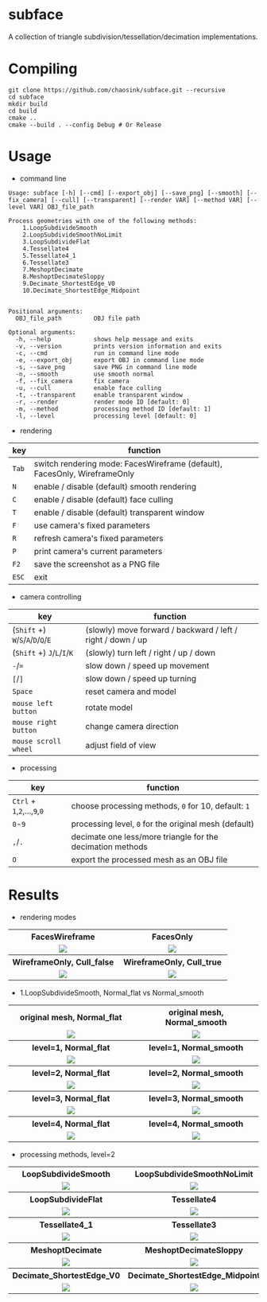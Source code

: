 # subface

A collection of triangle subdivision/tessellation/decimation implementations.

# Compiling

```
git clone https://github.com/chaosink/subface.git --recursive
cd subface
mkdir build
cd build
cmake ..
cmake --build . --config Debug # Or Release
```

# Usage

* command line

```
Usage: subface [-h] [--cmd] [--export_obj] [--save_png] [--smooth] [--fix_camera] [--cull] [--transparent] [--render VAR] [--method VAR] [--level VAR] OBJ_file_path

Process geometries with one of the following methods:
    1.LoopSubdivideSmooth
    2.LoopSubdivideSmoothNoLimit
    3.LoopSubdivideFlat
    4.Tessellate4
    5.Tessellate4_1
    6.Tessellate3
    7.MeshoptDecimate
    8.MeshoptDecimateSloppy
    9.Decimate_ShortestEdge_V0
    10.Decimate_ShortestEdge_Midpoint


Positional arguments:
  OBJ_file_path         OBJ file path

Optional arguments:
  -h, --help            shows help message and exits
  -v, --version         prints version information and exits
  -c, --cmd             run in command line mode
  -e, --export_obj      export OBJ in command line mode
  -s, --save_png        save PNG in command line mode
  -n, --smooth          use smooth normal
  -f, --fix_camera      fix camera
  -u, --cull            enable face culling
  -t, --transparent     enable transparent window
  -r, --render          render mode ID [default: 0]
  -m, --method          processing method ID [default: 1]
  -l, --level           processing level [default: 0]
```

* rendering

key | function
-|-
`Tab` | switch rendering mode: FacesWireframe (default), FacesOnly, WireframeOnly
`N` | enable / disable (default) smooth rendering
`C` | enable / disable (default) face culling
`T` | enable / disable (default) transparent window
`F` | use camera's fixed parameters
`R` | refresh camera's fixed parameters
`P` | print camera's current parameters
`F2` | save the screenshot as a PNG file
`ESC` | exit

* camera controlling

key | function
-|-
(`Shift` +) `W`/`S`/`A`/`D`/`Q`/`E` | (slowly) move forward / backward / left / right / down / up
(`Shift` +) `J`/`L`/`I`/`K` | (slowly) turn left / right / up / down
`-`/`=` | slow down / speed up movement
`[`/`]` | slow down / speed up turning
`Space` | reset camera and model
`mouse left button` | rotate model
`mouse right button` | change camera direction
`mouse scroll wheel` | adjust field of view

* processing

key | function
-|-
`Ctrl` + `1`,`2`,...,`9`,`0` | choose processing methods, `0` for 10, default: `1`
`0`-`9` | processing level, `0` for the original mesh (default)
`,`/`.` | decimate one less/more triangle for the decimation methods
`O` | export the processed mesh as an OBJ file

# Results

* rendering modes

<table>
	<!-- FacesWireframe, FacesOnly -->
	<tr align="center">
		<th width="50%">
			FacesWireframe
		</th>
		<th width="50%">
			FacesOnly
		</th>
	</tr>
	<tr align="center">
		<td>
			<img src="result/LoopSubdivideSmooth(level=n)/suzanne.LoopSubdivideSmooth(level=0).Normal_flat.FacesWireframe.Cull_true.png"></img>
		</td>
		<td>
			<img src="result/rendering_modes/suzanne.LoopSubdivideSmooth(level=0).Normal_flat.FacesOnly.Cull_true.png"></img>
		</td>
	</tr>
	<!-- WireframeOnly with face culling, WireframeOnly without face culling -->
	<tr align="center">
		<th>
			WireframeOnly, Cull_false
		</th>
		<th>
			WireframeOnly, Cull_true
		</th>
	</tr>
	<tr align="center">
		<td>
			<img src="result/rendering_modes/suzanne.LoopSubdivideSmooth(level=0).Normal_flat.WireframeOnly.Cull_false.png"></img>
		</td>
		<td>
			<img src="result/rendering_modes/suzanne.LoopSubdivideSmooth(level=0).Normal_flat.WireframeOnly.Cull_true.png"></img>
		</td>
	</tr>
</table>

* 1.LoopSubdivideSmooth, Normal_flat vs Normal_smooth

<table>
	<!-- original mesh -->
	<tr align="center">
		<th width="50%">
			original mesh, Normal_flat
		</th>
		<th width="50%">
			original mesh, Normal_smooth
		</th>
	</tr>
	<tr align="center">
		<td>
			<img src="result/LoopSubdivideSmooth(level=n)/suzanne.LoopSubdivideSmooth(level=0).Normal_flat.FacesWireframe.Cull_true.png"></img>
		</td>
		<td>
			<img src="result/LoopSubdivideSmooth(level=n)/suzanne.LoopSubdivideSmooth(level=0).Normal_smooth.FacesWireframe.Cull_true.png"></img>
		</td>
	</tr>
	<!-- level=1 -->
	<tr align="center">
		<th>
			level=1, Normal_flat
		</th>
		<th>
			level=1, Normal_smooth
		</th>
	</tr>
	<tr align="center">
		<td>
			<img src="result/LoopSubdivideSmooth(level=n)/suzanne.LoopSubdivideSmooth(level=1).Normal_flat.FacesWireframe.Cull_true.png"></img>
		</td>
		<td>
			<img src="result/LoopSubdivideSmooth(level=n)/suzanne.LoopSubdivideSmooth(level=1).Normal_smooth.FacesWireframe.Cull_true.png"></img>
		</td>
	</tr>
	<!-- level=2 -->
	<tr align="center">
		<th>
			level=2, Normal_flat
		</th>
		<th>
			level=2, Normal_smooth
		</th>
	</tr>
	<tr align="center">
		<td>
			<img src="result/LoopSubdivideSmooth(level=n)/suzanne.LoopSubdivideSmooth(level=2).Normal_flat.FacesWireframe.Cull_true.png"></img>
		</td>
		<td>
			<img src="result/LoopSubdivideSmooth(level=n)/suzanne.LoopSubdivideSmooth(level=2).Normal_smooth.FacesWireframe.Cull_true.png"></img>
		</td>
	</tr>
	<!-- level=3 -->
	<tr align="center">
		<th>
			level=3, Normal_flat
		</th>
		<th>
			level=3, Normal_smooth
		</th>
	</tr>
	<tr align="center">
		<td>
			<img src="result/LoopSubdivideSmooth(level=n)/suzanne.LoopSubdivideSmooth(level=3).Normal_flat.FacesWireframe.Cull_true.png"></img>
		</td>
		<td>
			<img src="result/LoopSubdivideSmooth(level=n)/suzanne.LoopSubdivideSmooth(level=3).Normal_smooth.FacesWireframe.Cull_true.png"></img>
		</td>
	</tr>
	<!-- level=4 -->
	<tr align="center">
		<th>
			level=4, Normal_flat
		</th>
		<th>
			level=4, Normal_smooth
		</th>
	</tr>
	<tr align="center">
		<td>
			<img src="result/LoopSubdivideSmooth(level=n)/suzanne.LoopSubdivideSmooth(level=4).Normal_flat.FacesWireframe.Cull_true.png"></img>
		</td>
		<td>
			<img src="result/LoopSubdivideSmooth(level=n)/suzanne.LoopSubdivideSmooth(level=4).Normal_smooth.FacesWireframe.Cull_true.png"></img>
		</td>
	</tr>
</table>

* processing methods, level=2

<table>
	<tr align="center">
		<th width="50%">
			LoopSubdivideSmooth
		</th>
		<th width="50%">
			LoopSubdivideSmoothNoLimit
		</th>
	</tr>
	<tr align="center">
		<td>
			<img src="result/processing_methods/suzanne.LoopSubdivideSmooth(level=2).Normal_flat.FacesWireframe.Cull_false.png"></img>
		</td>
		<td>
			<img src="result/processing_methods/suzanne.LoopSubdivideSmoothNoLimit(level=2).Normal_flat.FacesWireframe.Cull_false.png"></img>
		</td>
	</tr>
	<tr align="center">
		<th>
			LoopSubdivideFlat
		</th>
		<th>
			Tessellate4
		</th>
	</tr>
	<tr align="center">
		<td>
			<img src="result/processing_methods/suzanne.LoopSubdivideFlat(level=2).Normal_flat.FacesWireframe.Cull_false.png"></img>
		</td>
		<td>
			<img src="result/processing_methods/suzanne.Tessellate4(level=2).Normal_flat.FacesWireframe.Cull_false.png"></img>
		</td>
	</tr>
	<tr align="center">
		<th>
			Tessellate4_1
		</th>
		<th>
			Tessellate3
		</th>
	</tr>
	<tr align="center">
		<td>
			<img src="result/processing_methods/suzanne.Tessellate4_1(level=2).Normal_flat.FacesWireframe.Cull_false.png"></img>
		</td>
		<td>
			<img src="result/processing_methods/suzanne.Tessellate3(level=2).Normal_flat.FacesWireframe.Cull_false.png"></img>
		</td>
	</tr>
	<tr align="center">
		<th>
			MeshoptDecimate
		</th>
		<th>
			MeshoptDecimateSloppy
		</th>
	</tr>
	<tr align="center">
		<td>
			<img src="result/processing_methods/suzanne.MeshoptDecimate(level=2).Normal_flat.FacesWireframe.Cull_false.png"></img>
		</td>
		<td>
			<img src="result/processing_methods/suzanne.MeshoptDecimateSloppy(level=2).Normal_flat.FacesWireframe.Cull_false.png"></img>
		</td>
	</tr>
	<tr align="center">
		<th>
			Decimate_ShortestEdge_V0
		</th>
		<th>
			Decimate_ShortestEdge_Midpoint
		</th>
	</tr>
	<tr align="center">
		<td>
			<img src="result/processing_methods/suzanne.Decimate_ShortestEdge_V0(level=2).Normal_flat.FacesWireframe.Cull_false.png"></img>
		</td>
		<td>
			<img src="result/processing_methods/suzanne.Decimate_ShortestEdge_Midpoint(level=2).Normal_flat.FacesWireframe.Cull_false.png"></img>
		</td>
	</tr>
</table>

